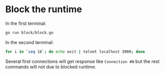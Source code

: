 # Block the runtime
In the first terminal:
```bash
go run block/block.go
```
In the second terminal:
```bash
for i in `seq 16`; do echo exit | telnet localhost 3000; done
```
Several first connections will get response like `Connection #N` but the rest commands will
not due to blocked runtime.